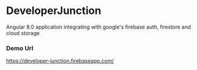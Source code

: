 # DeveloperJunction
Angular 8.0 application integrating with google's firebase auth, firestore and cloud storage

### Demo Url
https://developer-junction.firebaseapp.com/
